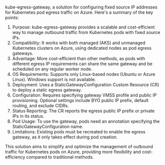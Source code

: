  kube-egress-gateway, a solution for configuring fixed source IP addresses for Kubernetes pod egress traffic on Azure. Here's a summary of the key points:

1. Purpose: kube-egress-gateway provides a scalable and cost-efficient way to manage outbound traffic from Kubernetes pods with fixed source IPs.
2. Compatibility: It works with both managed (AKS) and unmanaged Kubernetes clusters on Azure, using dedicated nodes as pod egress gateways.
3. Advantage: More cost-efficient than other methods, as pods with different egress IP requirements can share the same gateway and be scheduled on any regular worker node.
4. OS Requirements: Supports only Linux-based nodes (Ubuntu or Azure Linux). Windows support is not available.
5. Deployment: Uses a StaticGatewayConfiguration Custom Resource (CR) to deploy a static egress gateway.
6. Configuration: Requires specifying gateway VMSS profile and public IP provisioning. Optional settings include BYO public IP prefix, default routing, and exclude CIDRs.
7. Status Reporting: The CR reports the egress public IP prefix or private IPs in its status.
8. Pod Usage: To use the gateway, pods need an annotation specifying the StaticGatewayConfiguration name.
9. Limitations: Existing pods must be recreated to enable the egress gateway, as it only takes effect during pod creation.

This solution aims to simplify and optimize the management of outbound traffic for Kubernetes pods on Azure, providing more flexibility and cost-efficiency compared to traditional methods.
